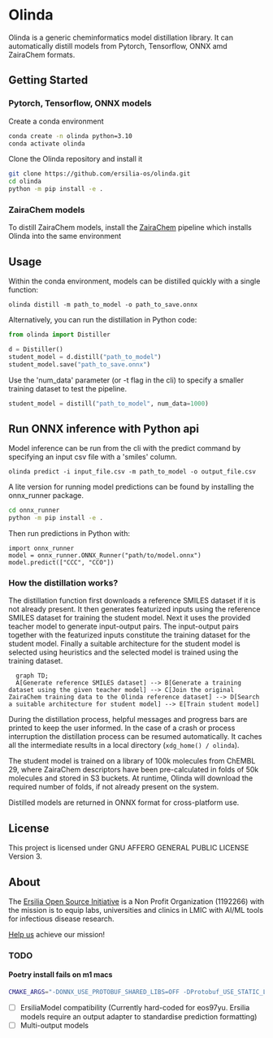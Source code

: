 # Olinda

Olinda is a generic cheminformatics model distillation library.
It can automatically distill models from Pytorch, Tensorflow, ONNX amd ZairaChem formats.

## Getting Started

### Pytorch, Tensorflow, ONNX models
Create a conda environment

```bash
conda create -n olinda python=3.10
conda activate olinda
```

Clone the Olinda repository and install it

```bash
git clone https://github.com/ersilia-os/olinda.git
cd olinda
python -m pip install -e .
```

### ZairaChem models
To distill ZairaChem models, install the [ZairaChem](https://github.com/JHlozek/zaira-chem.git) pipeline which installs Olinda into the same environment


## Usage
Within the conda environment, models can be distilled quickly with a single function:

```
olinda distill -m path_to_model -o path_to_save.onnx
```

Alternatively, you can run the distillation in Python code:

```python
from olinda import Distiller

d = Distiller()
student_model = d.distill("path_to_model")
student_model.save("path_to_save.onnx")
```

Use the 'num_data' parameter (or -t flag in the cli) to specify a smaller training dataset to test the pipeline.

```python
student_model = distill("path_to_model", num_data=1000)
```

## Run ONNX inference with Python api
Model inference can be run from the cli with the predict command by specifying an input csv file with a 'smiles' column.

```
olinda predict -i input_file.csv -m path_to_model -o output_file.csv
```

A lite version for running model predictions can be found by installing the onnx_runner package.
```bash
cd onnx_runner
python -m pip install -e .
```

Then run predictions in Python with:
```
import onnx_runner
model = onnx_runner.ONNX_Runner("path/to/model.onnx")
model.predict(["CCC", "CCO"])
```


### How the distillation works?

The distillation function first downloads a reference SMILES dataset if it is not already present. It then generates featurized inputs using the reference SMILES dataset for training the student model. Next it uses the provided teacher model to generate input-output pairs. The input-output pairs together with the featurized inputs constitute the training dataset for the student model. Finally a suitable architecture for the student model is selected using heuristics and the selected model is trained using the training dataset.

```mermaid
  graph TD;
  A[Generate reference SMILES dataset] --> B[Generate a training dataset using the given teacher model] --> C[Join the original ZairaChem training data to the Olinda reference dataset] --> D[Search a suitable architecture for student model] --> E[Train student model]
```

During the distillation process, helpful messages and progress bars are printed to keep the user informed. In the case of a crash or process interruption the distillation process can be resumed automatically. It caches all the intermediate results in a local directory (`xdg_home() / olinda`).

The student model is trained on a library of 100k molecules from ChEMBL 29, where ZairaChem descriptors have been pre-calculated in folds of 50k molecules and stored in S3 buckets. At runtime, Olinda will download the required number of folds, if not already present on the system.

Distilled models are returned in ONNX format for cross-platform use.


## License
This project is licensed under GNU AFFERO GENERAL PUBLIC LICENSE Version 3.

## About
The [Ersilia Open Source Initiative](https://ersilia.io) is a Non Profit Organization (1192266) with the mission is to equip labs, universities and clinics in LMIC with AI/ML tools for infectious disease research.

[Help us](https://ersilia.io/model-hub) achieve our mission!




### TODO

#### Poetry install fails on m1 macs

```bash
CMAKE_ARGS="-DONNX_USE_PROTOBUF_SHARED_LIBS=OFF -DProtobuf_USE_STATIC_LIBS=ON" poetry install
```

- [ ] ErsiliaModel compatibility (Currently hard-coded for eos97yu. Ersilia models require an output adapter to standardise prediction formatting)
- [ ] Multi-output models
